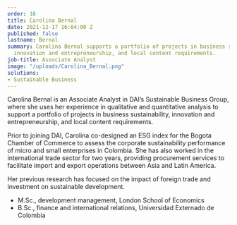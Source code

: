```yaml
---
order: 16
title: Carolina Bernal
date: 2021-12-17 16:04:00 Z
published: false
lastname: Bernal
summary: Carolina Bernal supports a portfolio of projects in business sustainability,
  innovation and entrepreneurship, and local content requirements.
job-title: Associate Analyst
image: "/uploads/Carolina_Bernal.png"
solutions:
- Sustainable Business
---
```


Carolina Bernal is an Associate Analyst in DAI’s Sustainable Business Group, where she uses her experience in qualitative and quantitative analysis to support a portfolio of projects in business sustainability, innovation and entrepreneurship, and local content requirements.

Prior to joining DAI, Carolina co-designed an ESG index for the Bogota Chamber of Commerce to assess the corporate sustainability performance of micro and small enterprises in Colombia. She has also worked in the international trade sector for two years, providing procurement services to facilitate import and export operations between Asia and Latin America.

Her previous research has focused on the impact of foreign trade and investment on sustainable development.

* M.Sc., development management, London School of Economics
* B.Sc., finance and international relations, Universidad Externado de Colombia